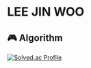 # LEE JIN WOO

<!--
**coldsteelpope/coldsteelpope** is a ✨ _special_ ✨ repository because its `README.md` (this file) appears on your GitHub profile.

Here are some ideas to get you started:

- 🔭 I’m currently working on ...
- 🌱 I’m currently learning ...
- 👯 I’m looking to collaborate on ...
- 🤔 I’m looking for help with ...
- 💬 Ask me about ...
- 📫 How to reach me: ...
- 😄 Pronouns: ...
- ⚡ Fun fact: ...
-->

## 🎮 Algorithm
[![Solved.ac Profile](http://mazassumnida.wtf/api/v2/generate_badge?boj=coldsteelpope)](https://solved.ac/coldsteelpope/)
